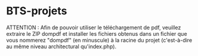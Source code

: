 # BTS-projets

ATTENTION : 
Afin de pouvoir utiliser le téléchargement de pdf, veuillez extraire le ZIP dompdf et installer les fichiers obtenus dans un fichier que vous nommerez "dompdf" (en minuscule) à la racine du projet (c'est-à-dire au même niveau architectural qu'index.php).
